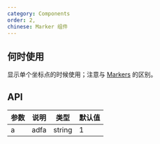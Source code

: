 ```yaml
---
category: Components
order: 2,
chinese: Marker 组件
---
```



## 何时使用

显示单个坐标点的时候使用；注意与 [Markers](/components/Markers) 的区别。


## API

| 参数 | 说明 | 类型 | 默认值  |
|-----|------|------|-------|
| a | adfa | string | 1 |